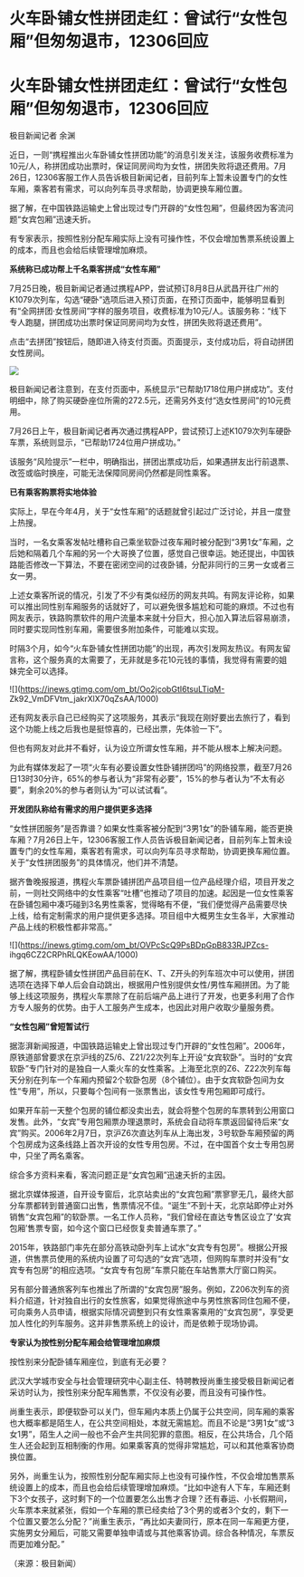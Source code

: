 # 火车卧铺女性拼团走红：曾试行“女性包厢”但匆匆退市，12306回应

# 火车卧铺女性拼团走红：曾试行“女性包厢”但匆匆退市，12306回应

极目新闻记者 余渊

近日，一则“携程推出火车卧铺女性拼团功能”的消息引发关注，该服务收费标准为10元/人，称拼团成功出票时，保证同房间均为女性，拼团失败将退还费用。7月26日，12306客服工作人员告诉极目新闻记者，目前列车上暂未设置专门的女性车厢，乘客若有需求，可以向列车员寻求帮助，协调更换车厢位置。

据了解，在中国铁路运输史上曾出现过专门开辟的“女性包厢”，但最终因为客流问题“女宾包厢”迅速夭折。

有专家表示，按照性别分配车厢实际上没有可操作性，不仅会增加售票系统设置上的成本，而且也会给后续管理增加麻烦。

**系统称已成功帮上千名乘客拼成“女性车厢”**

7月25日晚，极目新闻记者通过携程APP，尝试预订8月8日从武昌开往广州的K1079次列车，勾选“硬卧”选项后进入预订页面，在预订页面中，能够明显看到有“全网拼团·女性房间”字样的服务项目，收费标准为10元/人。该服务称：“线下专人跑腿，拼团成功出票时保证同房间均为女性，拼团失败将退还费用”。

点击“去拼团”按钮后，随即进入待支付页面。页面提示，支付成功后，将自动拼团女性房间。

![](https://inews.gtimg.com/om_bt/OpaYkACQ6z9Cb72QyHE05TPNWGpwqy7Aj1SMG077Z3584AA/1000)

极目新闻记者注意到，在支付页面中，系统显示“已帮助1718位用户拼成功”。支付明细中，除了购买硬卧座位所需的272.5元，还需另外支付“选女性房间”的10元费用。

7月26日上午，极目新闻记者再次通过携程APP，尝试预订上述K1079次列车硬卧车票，系统则显示，“已帮助1724位用户拼成功。”

该服务“风险提示”一栏中，明确指出，拼团出票成功后，如果遇拼友出行前退票、改签或临时换座，可能无法保障同房间仍然都是同性乘客。

**已有乘客购票将实地体验**

实际上，早在今年4月，关于“女性车厢”的话题就曾引起过广泛讨论，并且一度登上热搜。

当时，一名女乘客发帖吐槽称自己乘坐软卧过夜车厢时被分配到“3男1女”车厢，之后她和隔着几个车厢的另一个大哥换了位置，感觉自己很幸运。她还提出，中国铁路能否修改一下算法，不要在密闭空间的过夜卧铺，分配非同行的三男一女或者三女一男。

上述女乘客所说的情况，引发了不少有类似经历的网友共鸣。有网友评论称，如果可以推出同性别车厢服务的话就好了，可以避免很多尴尬和可能的麻烦。不过也有网友表示，铁路购票软件的用户流量本来就十分巨大，担心加入算法后容易崩溃，同时要实现同性别车厢，需要很多附加条件，可能难以实现。

时隔3个月，如今“火车卧铺女性拼团功能”的出现，再次引发网友热议。有网友留言称，这个服务真的太需要了，无非就是多花10元钱的事情，我觉得有需要的姐妹完全可以选择。

![](https://inews.gtimg.com/om_bt/Oo2jcobGtI6tsuLTiqM-
Zk92_VmDFVtm_jakrXlX70qZsAA/1000)

还有网友表示自己已经购买了这项服务，其表示“我现在刚好要出去旅行了，看到这个功能上线之后我也是挺惊喜的，已经出票，先体验一下”。

但也有网友对此并不看好，认为设立所谓女性车厢，并不能从根本上解决问题。

为此有媒体发起了一项“火车有必要设置女性卧铺拼团吗”的网络投票，截至7月26日13时30分许，65%的参与者认为“非常有必要”，15%的参与者认为“不太有必要”，剩余20%的参与者则认为“可以试试看”。

**开发团队称给有需求的用户提供更多选择**

“女性拼团服务”是否靠谱？如果女性乘客被分配到“3男1女”的卧铺车厢，能否更换车厢？7月26日上午，12306客服工作人员告诉极目新闻记者，目前列车上暂未设置专门的女性车厢，乘客若有需求，可以向列车员寻求帮助，协调更换车厢位置。关于“女性拼团服务”的具体情况，他们并不清楚。

据齐鲁晚报报道，携程火车票卧铺拼团产品项目组一位产品经理介绍，项目开发之前，一则社交网络中的女性乘客“吐槽”也推动了项目的加速。起因是一位女性乘客在卧铺包厢中凑巧碰到3名男性乘客，觉得略有不便，“我们便觉得产品需要尽快上线，给有定制需求的用户提供更多选择。项目组中大概男生女生各半，大家推动产品上线的积极性都非常高。”

![](https://inews.gtimg.com/om_bt/OVPcScQ9PsBDpGpB833RJPZcs-
ihgq6CZ2CRPhRLQKEowAA/1000)

据了解，携程卧铺女性拼团产品目前在K、T、Z开头的列车班次中可以使用，拼团选项在选择下单人后会自动跳出，根据用户性别提供女性/男性车厢拼团。为了能够上线这项服务，携程火车票除了在前后端产品上进行了开发，也更多利用了合作方专人服务的优势。由于人工服务产生成本，也因此对用户收取少量服务费。

**“女性包厢”曾短暂试行**

据澎湃新闻报道，中国铁路运输史上曾出现过专门开辟的“女性包厢”。2006年，原铁道部曾要求在京沪线的Z5/6、Z21/22次列车上开设“女宾软卧”。当时的“女宾软卧”专门针对的是独自一人乘火车的女性乘客。上海至北京的Z6、Z22次列车每天分别在列车一个车厢内预留2个软卧包房（8个铺位）。由于女宾软卧包间为女性“专用”，所以，只要每个包间有一张票售出，该女性专用包厢即可成行。

如果开车前一天整个包房的铺位都没卖出去，就会将整个包房的车票转到公用窗口发售。此外，“女宾”专用包厢票办理退票时，系统会自动将车票返回留待后来“女宾”购买。2006年2月7日，京沪Z6次直达列车从上海出发，3号软卧车厢预留的两个包房成为这条线路上首次开设的女性专用包房。不过，在中国首个女士专用包房中，只坐了两名乘客。

综合多方资料来看，客流问题正是“女宾包厢”迅速夭折的主因。

据北京媒体报道，自开设专窗后，北京站卖出的“女宾包厢”票寥寥无几，最终大部分车票都转到普通窗口出售，售票情况不佳。“诞生”不到十天，北京站即停止对外销售“女宾包厢”的软卧票。一名工作人员称，“我们曾经在直达专售区设立了‘女宾包厢’售票专窗，如今这个窗口已经恢复卖普通车票了。”

2015年，铁路部门率先在部分高铁动卧列车上试水“女宾专有包房”。根据公开报道，供售票员使用的系统内设置了可勾选的“女宾”选项，但网购车票时并没有“女宾专有包房”的相应选项。“女宾专有包房”车票只能在车站售票大厅窗口购买。

另有部分普通旅客列车也推出了所谓的“女宾包房”服务。例如，Z206次列车的资料介绍道，针对独自出行的女性旅客，如果觉得旅途中与男性旅客同住包厢不便，可向乘务人员申请，根据实际情况调整到只有女性乘客乘用的“女宾包房”，享受更加人性化的列车服务。这并非售票系统上的设计，而是依赖于现场协调。

**专家认为按性别分配车厢会给管理增加麻烦**

按性别来分配卧铺车厢座位，到底有无必要？

武汉大学城市安全与社会管理研究中心副主任、特聘教授尚重生接受极目新闻记者采访时认为，按性别来分配车厢售票，不仅没有必要，而且没有可操作性。

尚重生表示，即便软卧可以关门，但车厢内本质上仍属于公共空间，同车厢的乘客也大概率都是陌生人，在公共空间相处，本就无需尴尬。而且不论是“3男1女”或“3女1男”，陌生人之间一般也不会产生共同犯罪的意图。相反，在公共场合，几个陌生人还会起到互相制衡的作用。如果乘客真的觉得非常尴尬，可以和其他乘客协商换位置。

另外，尚重生认为，按照性别分配车厢实际上也没有可操作性，不仅会增加售票系统设置上的成本，而且也会给后续管理增加麻烦。“比如中途有人下车，车厢还剩下3个女孩子，这时剩下的一个位置要怎么出售才合理？还有春运、小长假期间，火车票本来就紧张，假如一个车厢的票已经卖给了3个男的或者3个女的，剩下一个位置又要怎么分配？”尚重生表示，“再比如夫妻同行，原本在同一车厢更方便，实施男女分厢后，可能又需要单独申请或与其他乘客协调。综合各种情况，车票反而更加难分配。”

（来源：极目新闻）

